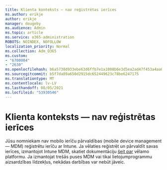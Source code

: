 ```yaml
---
title: Klienta konteksts — nav reģistrētas ierīces
ms.author: erikje
author: erikje
manager: dougeby
ms.audience: Admin
ms.topic: article
ms.service: o365-administration
ROBOTS: NOINDEX, NOFOLLOW
localization_priority: Normal
ms.collection: Adm_O365
ms.custom:
- "6700004"
- "2630"
ms.openlocfilehash: b6a5738d933ebe63d6ffb7e1a1008b6e3d5ea2ad47f453a4aa0028e566f344ec
ms.sourcegitcommit: b5f7da89a650d2915dc652449623c78be6247175
ms.translationtype: MT
ms.contentlocale: lv-LV
ms.lasthandoff: 08/05/2021
ms.locfileid: "53930546"
---
```

# <a name="client-context---no-enrolled-devices"></a>Klienta konteksts — nav reģistrētas ierīces

Jūsu nomniekam nav mobilo ierīču pārvaldības (mobile device management — MDM) reģistrētu ierīču ar Intune. Ja vēlaties reģistrēt un pārvaldīt savas ierīces, izmantojot Intune MDM, skatiet dokumentāciju [šeit par](https://docs.microsoft.com/intune/device-enrollment) vēlamo platformu. Ja izmantojat trešās puses MDM vai tikai lietojumprogrammu aizsardzības līdzekļus, nekādas darbības var nebūt jāveic. 